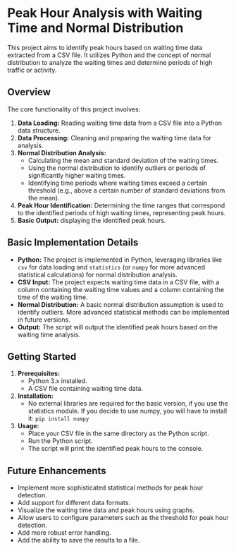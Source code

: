 # Peak Hour Analysis with Waiting Time and Normal Distribution

This project aims to identify peak hours based on waiting time data extracted from a CSV file. It utilizes Python and the concept of normal distribution to analyze the waiting times and determine periods of high traffic or activity.

## Overview

The core functionality of this project involves:

1.  **Data Loading:** Reading waiting time data from a CSV file into a Python data structure.
2.  **Data Processing:** Cleaning and preparing the waiting time data for analysis.
3.  **Normal Distribution Analysis:**
    * Calculating the mean and standard deviation of the waiting times.
    * Using the normal distribution to identify outliers or periods of significantly higher waiting times.
    * Identifying time periods where waiting times exceed a certain threshold (e.g., above a certain number of standard deviations from the mean).
4.  **Peak Hour Identification:** Determining the time ranges that correspond to the identified periods of high waiting times, representing peak hours.
5.  **Basic Output:** displaying the identified peak hours.

## Basic Implementation Details

* **Python:** The project is implemented in Python, leveraging libraries like `csv` for data loading and `statistics` (or `numpy` for more advanced statistical calculations) for normal distribution analysis.
* **CSV Input:** The project expects waiting time data in a CSV file, with a column containing the waiting time values and a column containing the time of the waiting time.
* **Normal Distribution:** A basic normal distribution assumption is used to identify outliers. More advanced statistical methods can be implemented in future versions.
* **Output:** The script will output the identified peak hours based on the waiting time analysis.

## Getting Started

1.  **Prerequisites:**
    * Python 3.x installed.
    * A CSV file containing waiting time data.
2.  **Installation:**
    * No external libraries are required for the basic version, if you use the statistics module. If you decide to use numpy, you will have to install it: `pip install numpy`
3.  **Usage:**
    * Place your CSV file in the same directory as the Python script.
    * Run the Python script.
    * The script will print the identified peak hours to the console.

## Future Enhancements

* Implement more sophisticated statistical methods for peak hour detection.
* Add support for different data formats.
* Visualize the waiting time data and peak hours using graphs.
* Allow users to configure parameters such as the threshold for peak hour detection.
* Add more robust error handling.
* Add the ability to save the results to a file.
